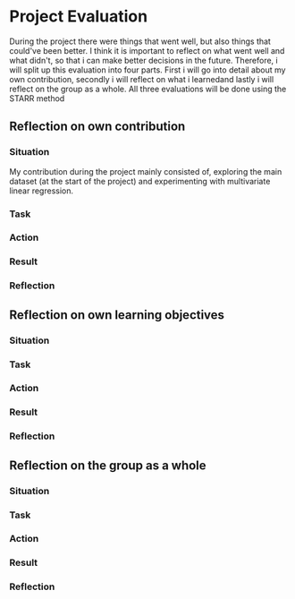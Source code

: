 <h1>Project Evaluation</h1>

During the project there were things that went well, but also things that could've been better. I think it is important to reflect on what went well and what didn't, so that i can make better decisions in the future. Therefore, i will split up this evaluation into four parts. First i will go into detail about my own contribution, secondly i will reflect on what i learnedand lastly i will reflect on the group as a whole. All three evaluations will be done using the STARR method

<h2>Reflection on own contribution</h2>

<h3>Situation</h3>

My contribution during the project mainly consisted of, exploring the main dataset (at the start of the project) and experimenting with multivariate linear regression. 

<h3>Task</h3>



<h3>Action</h3>

<h3>Result</h3>

<h3>Reflection</h3>

<h2>Reflection on own learning objectives</h2>

<h3>Situation</h3>

<h3>Task</h3>

<h3>Action</h3>

<h3>Result</h3>

<h3>Reflection</h3>

<h2>Reflection on the group as a whole</h2>

<h3>Situation</h3>

<h3>Task</h3>

<h3>Action</h3>

<h3>Result</h3>

<h3>Reflection</h3>
